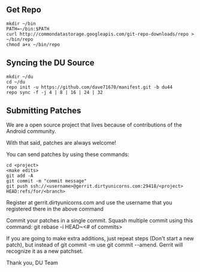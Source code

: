 Get Repo
---------------------------------------

    mkdir ~/bin
    PATH=~/bin:$PATH
    curl http://commondatastorage.googleapis.com/git-repo-downloads/repo > ~/bin/repo
    chmod a+x ~/bin/repo

Syncing the DU Source
---------------------------------------

    mkdir ~/du
    cd ~/du
    repo init -u https://github.com/dave71670/manifest.git -b du44
    repo sync -f -j 4 | 8 | 16 | 24 | 32


Submitting Patches
------------------
We are a open source project that lives because of contributions of the Android community.

With that said, patches are always welcome!

You can send patches by using these commands:

    cd <project>
    <make edits>
    git add -A
    git commit -m "commit message"
    git push ssh://<username>@gerrit.dirtyunicorns.com:29418/<project> HEAD:refs/for/<branch>

Register at gerrit.dirtyunicorns.com and use the username that you registered there in the above command

Commit your patches in a single commit. Squash multiple commit using this command: git rebase -i HEAD~<# of commits>

If you are going to make extra additions, just repeat steps (Don't start a new patch), but instead of git commit -m
use git commit --amend. Gerrit will recognize it as a new patchset.

Thank you,
DU Team

